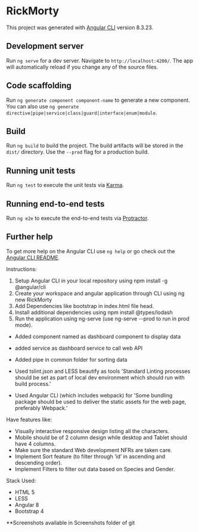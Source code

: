 # RickMorty

This project was generated with [Angular CLI](https://github.com/angular/angular-cli) version 8.3.23.

## Development server

Run `ng serve` for a dev server. Navigate to `http://localhost:4200/`. The app will automatically reload if you change any of the source files.

## Code scaffolding

Run `ng generate component component-name` to generate a new component. You can also use `ng generate directive|pipe|service|class|guard|interface|enum|module`.

## Build

Run `ng build` to build the project. The build artifacts will be stored in the `dist/` directory. Use the `--prod` flag for a production build.

## Running unit tests

Run `ng test` to execute the unit tests via [Karma](https://karma-runner.github.io).

## Running end-to-end tests

Run `ng e2e` to execute the end-to-end tests via [Protractor](http://www.protractortest.org/).

## Further help

To get more help on the Angular CLI use `ng help` or go check out the [Angular CLI README](https://github.com/angular/angular-cli/blob/master/README.md).



Instructions:
1. Setup Angular CLI in your local repository using npm install -g @angular/cli
2. Create your workspace and angular application through CLI using ng new RickMorty
3. Add Dependencies like bootstrap in index.html file head.
4. Install additional dependencies using npm install @types/lodash
5. Run the application using ng-serve (use ng-serve --prod to run in prod mode).

- Added component named as dashboard component to display data
- added service as dashboard service to call web API
- Added pipe in common folder for sorting data

- Used tslint.json and LESS beautify as tools 'Standard Linting processes should be set as part of local dev environment which should run with build process.'
- Used Angular CLI (which includes webpack) for 'Some bundling package should be used to deliver the static assets for the web page, preferably Webpack.'

Have features like:
- Visually interactive responsive design listing all the characters.
- Mobile should be of 2 column design while desktop and Tablet should have 4 columns.
- Make sure the standard Web development NFRs are taken care.
- Implement Sort feature (to filter through ‘id’ in ascending and descending order).
- Implement Filters to filter out data based on Species and Gender.

Stack Used:
- HTML 5
- LESS
- Angular 8
- Bootstrap 4

**Screenshots available in Screenshots folder of git
